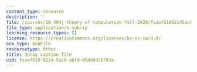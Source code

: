 ```yaml
---
content_type: resource
description: ''
file: /courses/18-404j-theory-of-computation-fall-2020/fcaaf51962145ac0abfd05dddd2b703a_vqFRAWeEcUs.vtt
file_type: application/x-subrip
learning_resource_types: []
license: https://creativecommons.org/licenses/by-nc-sa/4.0/
ocw_type: OCWFile
resourcetype: Other
title: 3play caption file
uid: fcaaf519-6214-5ac0-abfd-05dddd2b703a
---
```

